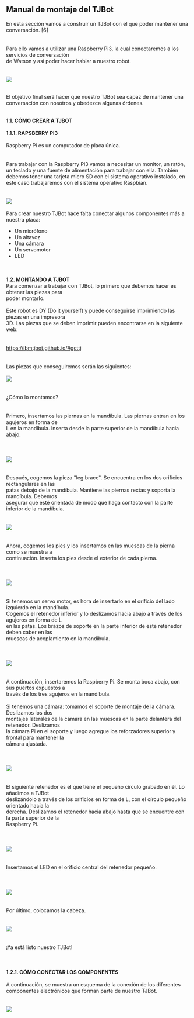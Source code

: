 
## Manual de montaje del TJBot 

<div id="texto1">En esta sección vamos a construir un TJBot con el que poder mantener una conversación. [6] </div>
<br> 
<br>
<div id="texto2">Para ello vamos a utilizar una Raspberry Pi3, la cual conectaremos a los servicios de conversación <br>
de Watson y así poder hacer hablar a nuestro robot.</div>
<br> 
<br>
<img id="img1" src="imagenes/Imagen1.png"> <br> <br>
<p id="texto3"> El objetivo final será hacer que nuestro TJBot sea capaz de mantener una conversación con nosotros y obedezca algunas órdenes.</p> <br> 
<b> 1.1.	CÓMO CREAR A TJBOT </b> <br> <br> 
<b> 1.1.1.	RAPSBERRY PI3 </b> <br> <br>
<div id="texto4">Raspberry Pi es un computador de placa única. <br> <br> <br>
Para trabajar con la Raspberry Pi3 vamos a necesitar un monitor, un ratón, un teclado y una fuente de alimentación para trabajar con ella. También debemos tener una tarjeta micro SD con el sistema operativo instalado, en este caso trabajaremos con el sistema operativo Raspbian.</div> <br> <br>
<img id="img2" src="imagenes/Imagen2.png"> <br><br>
<div id="texto5"> Para crear nuestro TJBot hace falta conectar algunos componentes más a nuestra placa: </div>
<div id="lista"> 
<ul> 
<li>Un micrófono</li>
<li>Un altavoz</li>
<li>Una cámara</li>
<li>Un servomotor</li>
<li>LED</li>
</ul>
</div> <br> <br>
<b> 1.2.	MONTANDO A TJBOT </b> <br>
<div id="texto6"> 
Para comenzar a trabajar con TJBot, lo primero que debemos hacer es obtener las piezas para <br>
poder montarlo.
<br> <br>
Este robot es DY (Do it yourself) y puede conseguirse imprimiendo las piezas en una impresora <br>
3D. Las piezas que se deben imprimir pueden encontrarse en la siguiente web:
<br> <br> <br> 
<a href="https://ibmtjbot.github.io/#gettj"> https://ibmtjbot.github.io/#gettj</a> <br> <br> <br>
Las piezas que conseguiremos serán las siguientes: <br> <br>
<img src="imagenes/Imagen3.png" id="img3"> <br> <br> <br>
¿Cómo lo montamos? <br> <br> <br>
<div> Primero, insertamos las piernas en la mandíbula. Las piernas entran en los agujeros en forma de <br>
 L en la mandíbula. Inserta desde la parte superior de la mandíbula hacia abajo. </div> <br> <br> <br>
<img src="imagenes/Imagen4.png" id="img4"> <br> <br> <br>
<div> Después, cogemos la pieza "leg brace". Se encuentra en los dos orificios rectangulares en las <br>
patas debajo de la mandíbula. Mantiene las piernas rectas y soporta la mandíbula. Debemos <br>
 asegurar que esté orientada de modo que haga contacto con la parte inferior de la mandíbula. </div> <br> <br>
<img src="imagenes/Imagen5.png" id="img5"> <br> <br> <br>
<div> Ahora, cogemos los pies y los insertamos en las muescas de la pierna como se muestra a <br>
 continuación. Inserta los pies desde el exterior de cada pierna. </div> <br> <br> <br>
<img src="imagenes/Imagen6.png" id="img6"> <br> <br> <br>
<div> Si tenemos un servo motor, es hora de insertarlo en el orificio del lado izquierdo en la mandíbula. <br>
Cogemos el retenedor inferior y lo deslizamos hacia abajo a través de los agujeros en forma de L <br>
en las patas. Los brazos de soporte en la parte inferior de este retenedor deben caber en las <br>
 muescas de acoplamiento en la mandíbula. </div> <br> <br> <br>
<img src="imagenes/Imagen7.png" id="img7"> <br> <br> <br>
<div> A continuación, insertaremos la Raspberry Pi. Se monta boca abajo, con sus puertos expuestos a <br>
través de los tres agujeros en la mandíbula. <br> <br>
Si tenemos una cámara: tomamos el soporte de montaje de la cámara. Deslizamos los dos <br>
montajes laterales de la cámara en las muescas en la parte delantera del retenedor. Deslizamos <br>
la cámara Pi en el soporte y luego agregue los reforzadores superior y frontal para mantener la <br>
 cámara ajustada. </div> <br> <br> <br> 
<img src="imagenes/Imagen8.png" id="img8"> <br> <br> <br>
<div> El siguiente retenedor es el que tiene el pequeño círculo grabado en él. Lo añadimos a TJBot <br>
deslizándolo a través de los orificios en forma de L, con el círculo pequeño orientado hacia la <br>
derecha. Deslizamos el retenedor hacia abajo hasta que se encuentre con la parte superior de la <br>
 Raspberry Pi.</div> <br> <br> <br>
<img src="imagenes/Imagen9.png" id="img9"> <br> <br> <br>
 <div> Insertamos el LED en el orificio central del retenedor pequeño. </div> <br> <br> <br>
<img src="imagenes/Imagen10.png" id="img10"> <br> <br> <br>
Por último, colocamos la cabeza. <br> <br> <br>
<img src="imagenes/Imagen11.png" id="img11"> <br> <br> <br>
¡Ya está listo nuestro TJBot! <br> <br> <br>
</div> <br>
<b> 1.2.1. CÓMO CONECTAR LOS COMPONENTES </b> <br> <br>
<div id="texto7">A continuación, se muestra un esquema de la conexión de los diferentes componentes electrónicos que forman parte de nuestro TJBot. <br> <br> <br>
<img src="imagenes/Imagen12.png" id="img12"> <br> <br>
</div>
 
